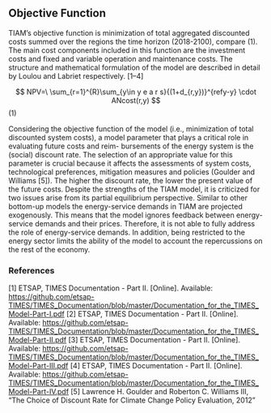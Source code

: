 ## Objective Function


TIAM’s objective function is minimization of total aggregated discounted costs summed over the regions the time horizon (2018-2100), compare (1). The main cost components included in this function are the investment costs and fixed and variable operation and maintenance costs. The structure and mathematical formulation of the model are described in detail by Loulou and Labriet respectively. [1–4]

$$  NPV=\ \sum_{r=1}^{R}\sum_{y\in y e a r s}{(1+d_{r,y})}^{refy-y} \cdot ANcost(r,y) $$	(1)

Considering the objective function of the model (i.e., minimization of total discounted system costs), a model parameter that plays a critical role in evaluating future costs and reim- bursements of the energy system is the (social) discount rate. The selection of an appropriate value for this parameter is crucial because it affects the assessments of system costs, technological preferences, mitigation measures and policies (Goulder and Williams [5]). The higher the discount rate, the lower the present value of the future costs.
Despite the strengths of the TIAM model, it is criticized for two issues arise from its partial equilibrium perspective. Similar to other bottom-up models the energy-service demands in TIAM are projected exogenously. This means that the model ignores feedback between energy-service demands and their prices. Therefore, it is not able to fully address the role of energy-service demands. In addition, being restricted to the energy sector limits the ability of the model to account the repercussions on the rest of the economy. 

### References
[1]	ETSAP, TIMES Documentation - Part II. [Online]. Available: https://github.com/etsap-TIMES/TIMES_Documentation/blob/master/Documentation_for_the_TIMES_Model-Part-I.pdf 
[2]	ETSAP, TIMES Documentation - Part II. [Online]. Available: https://github.com/etsap-TIMES/TIMES_Documentation/blob/master/Documentation_for_the_TIMES_Model-Part-II.pdf 
[3]	ETSAP, TIMES Documentation - Part II. [Online]. Available: https://github.com/etsap-TIMES/TIMES_Documentation/blob/master/Documentation_for_the_TIMES_Model-Part-III.pdf 
[4]	ETSAP, TIMES Documentation - Part II. [Online]. Available: https://github.com/etsap-TIMES/TIMES_Documentation/blob/master/Documentation_for_the_TIMES_Model-Part-IV.pdf 
[5]	Lawrence H. Goulder and Roberton C. Williams III, “The Choice of Discount Rate for Climate Change Policy Evaluation, 2012”
